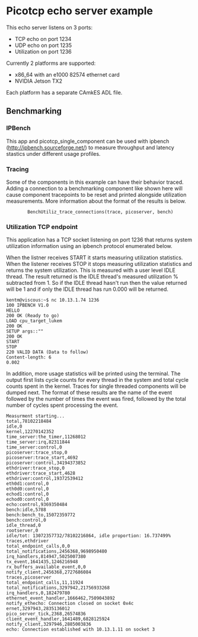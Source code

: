 # Picotcp echo server example

This echo server listens on 3 ports:
- TCP echo on port 1234
- UDP echo on port 1235
- Utilization on port 1236

Currently 2 platforms are supported:
- x86_64 with an e1000 82574 ethernet card
- NVIDIA Jetson TX2

Each platform has a separate CAmkES ADL file.


## Benchmarking

### IPBench

This app and picotcp_single_component can be used with ipbench (http://ipbench.sourceforge.net/)
to measure throughput and latency stastics under different usage profiles.

### Tracing

Some of the components in this example can have their behavior traced.
Adding a connection to a benchmarking component like shown here will cause
component tracepoints to be reset and printed alongside utilization measurements.
More information about the format of the results is below.
```
        BenchUtiliz_trace_connections(trace, picoserver, bench)
```

### Utilization TCP endpoint

This application has a TCP socket listening on port 1236 that returns system utilization
information using an ipbench protocol enumerated below.

When the listner receives START it starts measuring utilization statistics.
When the listener receives STOP it stops measuring utilization statistics and returns the
system utilization. This is measured with a user level IDLE thread.  The result returned
is the IDLE thread's measured utilization % subtracted from 1.  So if the IDLE thread hasn't
run then the value returned will be 1 and if only the IDLE thread has run 0.000 will be returned.
```
kentm@viscous:~$ nc 10.13.1.74 1236
100 IPBENCH V1.0
HELLO
200 OK (Ready to go)
LOAD cpu_target_lukem
200 OK
SETUP args::""
200 OK
START
STOP
220 VALID DATA (Data to follow)
Content-length: 6
0.002

```

In addition, more usage statistics will be printed using the terminal. The output
first lists cycle counts for every thread in the system and total cycle counts spent
in the kernel.
Traces for single threaded components will be dumped next. The format of these results
are the name of the event followed by the number of times the event was fired, followed
by the total number of cycles spent processing the event.

```
Measurment starting...
total,78102218484
idle,0
kernel,12270142352
time_server:the_timer,11268012
time_server:irq,82311844
time_server:control,0
picoserver:trace_stop,0
picoserver:trace_start,4692
picoserver:control,34194373852
ethdriver:trace_stop,0
ethdriver:trace_start,4628
ethdriver:control,19372539412
eth0d1:control,0
eth0d0:control,0
echod1:control,0
echod0:control,0
echo:control,9369350484
bench:idle,5788
bench:bench_to,15072359772
bench:control,0
idle_thread,0
rootserver,0
idle/tot: 13072357732/78102216864, idle proportion: 16.737499%
traces,ethdriver
total_endpoint_calls,0,0
total_notifications,2456368,9698950480
irq_handlers,814947,5025007380
tx_event,1641435,1246216948
rx_buffers_available_event,0,0
notify_client,2456368,2727686084
traces,picoserver
total_endpoint_calls,11,11924
total_notifications,3297942,21756933268
irq_handlers,0,182479780
ethernet_event_handler,1666462,7509043892
notify_ethecho: Connection closed on socket 0x4c
ernet,3297943,2835136012
pico_server_tick,2368,26574836
client_event_handler,1641489,6828125924
notify_client,3297946,2885003836
echo: Connection established with 10.13.1.11 on socket 3
```
